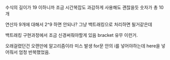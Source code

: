 수식의 길이가 19 이하니까
조금 시간복잡도 과감하게 사용해도 괜찮을듯
숫자가 총 10개

연산자 9개에 대해서 2^9 하면 안되나?
그냥 백트래킹으로 처리하면 될거같은데

백트래킹 구현과정에서 조금 신경써줘야할게 있음
bracket 유무 이런거.

오래걸렸던건 오랜만에 알고리즘이라 미스 발생
for문 안의 i를 넣어야하는데 here을 넣어줘서 엄청 반복했었음.
